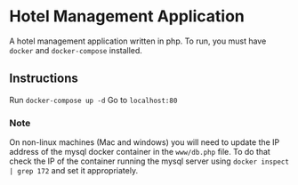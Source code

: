 # Hotel Management Application

A hotel management application written in php. To run, you must have `docker`
and `docker-compose` installed.

## Instructions

Run `docker-compose up -d`
Go to `localhost:80`

### Note

On non-linux machines (Mac and windows) you will need to update the IP address
of the mysql docker container in the `www/db.php` file.
To do that check the IP of the container running the mysql server using `docker
inspect | grep 172` and set it appropriately.
